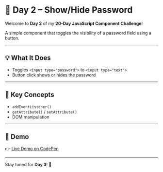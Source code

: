 # 🔐 Day 2 – Show/Hide Password

Welcome to **Day 2** of my **20-Day JavaScript Component Challenge**!

A simple component that toggles the visibility of a password field using a button.

---

## 💡 What It Does

- Toggles `<input type="password">` to `<input type="text">`
- Button click shows or hides the password

---

## 🧠 Key Concepts

- `addEventListener()`
- `getAttribute()` / `setAttribute()`
- DOM manipulation

---

## 🔗 Demo

👉 [Live Demo on CodePen](https://codepen.io/shafi_3m/pen/GgJgaeg)

---

Stay tuned for **Day 3**! 🚀
